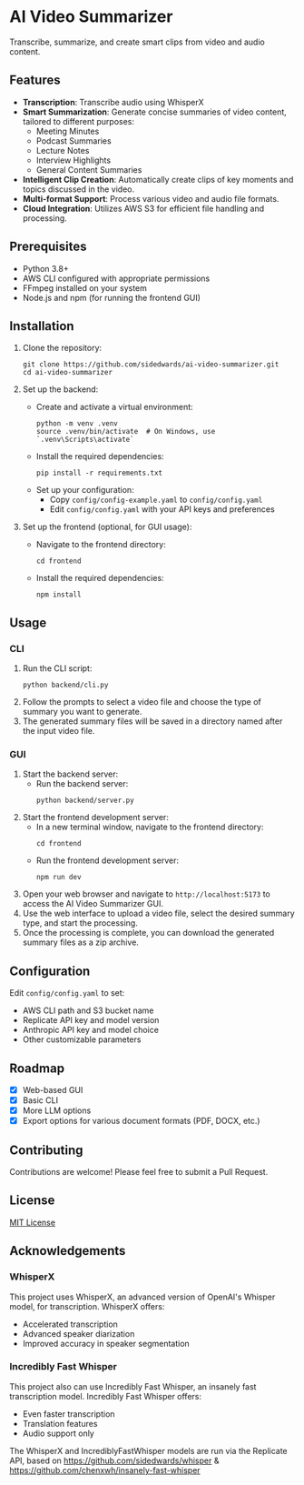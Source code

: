 # AI Video Summarizer

Transcribe, summarize, and create smart clips from video and audio content.

## Features

- **Transcription**: Transcribe audio using WhisperX
- **Smart Summarization**: Generate concise summaries of video content, tailored to different purposes:
  - Meeting Minutes
  - Podcast Summaries
  - Lecture Notes
  - Interview Highlights
  - General Content Summaries
- **Intelligent Clip Creation**: Automatically create clips of key moments and topics discussed in the video.
- **Multi-format Support**: Process various video and audio file formats.
- **Cloud Integration**: Utilizes AWS S3 for efficient file handling and processing.

## Prerequisites

- Python 3.8+
- AWS CLI configured with appropriate permissions
- FFmpeg installed on your system
- Node.js and npm (for running the frontend GUI)

## Installation

1. Clone the repository:
   ```
   git clone https://github.com/sidedwards/ai-video-summarizer.git
   cd ai-video-summarizer
   ```

2. Set up the backend:
   - Create and activate a virtual environment:
     ```
     python -m venv .venv
     source .venv/bin/activate  # On Windows, use `.venv\Scripts\activate`
     ```
   - Install the required dependencies:
     ```
     pip install -r requirements.txt
     ```
   - Set up your configuration:
     - Copy `config/config-example.yaml` to `config/config.yaml`
     - Edit `config/config.yaml` with your API keys and preferences

3. Set up the frontend (optional, for GUI usage):
   - Navigate to the frontend directory:
     ```
     cd frontend
     ```
   - Install the required dependencies:
     ```
     npm install
     ```

## Usage

### CLI

1. Run the CLI script:
   ```
   python backend/cli.py
   ```
2. Follow the prompts to select a video file and choose the type of summary you want to generate.
3. The generated summary files will be saved in a directory named after the input video file.

### GUI

1. Start the backend server:
   - Run the backend server:
     ```
     python backend/server.py
     ```
2. Start the frontend development server:
   - In a new terminal window, navigate to the frontend directory:
     ```
     cd frontend
     ```
   - Run the frontend development server:
     ```
     npm run dev
     ```
3. Open your web browser and navigate to `http://localhost:5173` to access the AI Video Summarizer GUI.
4. Use the web interface to upload a video file, select the desired summary type, and start the processing.
5. Once the processing is complete, you can download the generated summary files as a zip archive.

## Configuration

Edit `config/config.yaml` to set:

- AWS CLI path and S3 bucket name
- Replicate API key and model version
- Anthropic API key and model choice
- Other customizable parameters

## Roadmap

- [x] Web-based GUI
- [x] Basic CLI
- [x] More LLM options
- [x] Export options for various document formats (PDF, DOCX, etc.)

## Contributing

Contributions are welcome! Please feel free to submit a Pull Request.

## License

[MIT License](LICENSE)

## Acknowledgements

### WhisperX

This project uses WhisperX, an advanced version of OpenAI's Whisper model, for transcription. WhisperX offers:

- Accelerated transcription
- Advanced speaker diarization
- Improved accuracy in speaker segmentation

### Incredibly Fast Whisper

This project also can use Incredibly Fast Whisper, an insanely fast transcription model. Incredibly Fast Whisper offers:

- Even faster transcription
- Translation features
- Audio support only

The WhisperX and IncrediblyFastWhisper models are run via the Replicate API, based on https://github.com/sidedwards/whisper & https://github.com/chenxwh/insanely-fast-whisper

